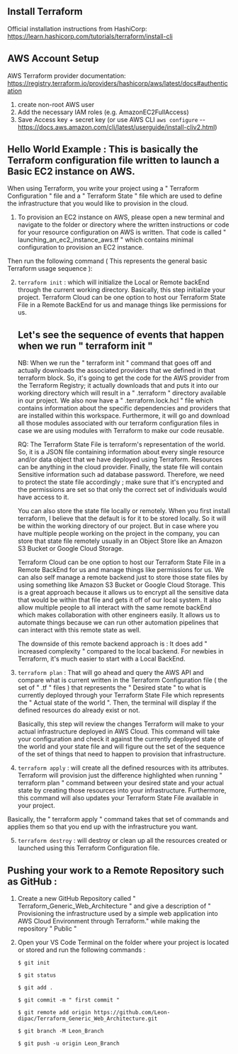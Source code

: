 ## Install Terraform

Official installation instructions from HashiCorp: https://learn.hashicorp.com/tutorials/terraform/install-cli

## AWS Account Setup

AWS Terraform provider documentation: https://registry.terraform.io/providers/hashicorp/aws/latest/docs#authentication

1. create non-root AWS user
2. Add the necessary IAM roles (e.g. AmazonEC2FullAccess)
3. Save Access key + secret key (or use AWS CLI `aws configure` -- https://docs.aws.amazon.com/cli/latest/userguide/install-cliv2.html)

## Hello World Example : This is basically the Terraform configuration file written to launch a Basic EC2 instance on AWS.

When using Terraform, you write your project using a " Terraform Configuration " file and a " Terraform State " file which are used to define the infrastructure that you would like to provision in the cloud.

1. To provision an EC2 instance on AWS, please open a new terminal and navigate to the folder or directory
   where the written instructions or code for your resource configuration on AWS is written. That code is
   called " launching_an_ec2_instance_aws.tf " which contains minimal configuration to provision an EC2 instance.

Then run the following command ( This represents the general basic Terraform usage sequence ):

2. `terraform init` : which will initialize the Local or Remote backEnd through the current working directory.
   Basically, this step initialize your project. Terraform Cloud can be one option to host our Terraform State File in a Remote BackEnd for us and manage things like permissions for us.

   ## Let's see the sequence of events that happen when we run " terraform init "

   NB: When we run the " terraform init " command that goes off and actually downloads the associated providers that we defined in that terraform block. So, it's going to get the code for the AWS provider from the Terraform Registry; it actually downloads that and puts it into our working directory which will result in a " .terraform " directory available in our project. We also now have a " .terraform.lock.hcl " file which contains information about the specific dependencies and providers that are installed within this workspace. Furthermore, it will go and download all those modules associated with our terraform configuration files in case we are using modules with Terraform to make our code reusable.

   RQ: The Terraform State File is terraform's representation of the world. So, it is a JSON file containing information about every single resource and/or data object that we have deployed using Terraform. Resources can be anything in the cloud provider. Finally, the state file will contain Sensitive information such ad database password. Therefore, we need to protect the state file accordingly ; make sure that it's encrypted and the permissions are set so that only the correct set of individuals would have access to it.

   You can also store the state file locally or remotely. When you first install terraform, I believe that the default is for it to be stored locally. So it will be within the working directory of our project. But in case where you have multiple people working on the project in the company, you can store that state file remotely usually in an Object Store like an Amazon S3 Bucket or Google Cloud Storage.

   Terraform Cloud can be one option to host our Terraform State File in a Remote BackEnd for us and manage things like permissions for us. We can also self manage a remote backend just to store those state files by using something like Amazon S3 Bucket or Google Cloud Storage. This is a great approach because it allows us to encrypt all the sensitive data that would be within that file and gets it off of our local system. It also allow multiple people to all interact with the same remote backEnd which makes collaboration with other engineers easily. It allows us to automate things because we can run other automation pipelines that can interact with this remote state as well.

   The downside of this remote backend approach is : It does add " increased complexity " compared to the local backend. For newbies in Terraform, it's much easier to start with a Local BackEnd.

3. `terraform plan` : That will go ahead and query the AWS API and compare what is current written in the
   Terraform Configuration file ( the set of " .tf " files ) that represents the " Desired state " to what is
   currently deployed through your Terraform State File which represents the " Actual state of the world ". Then, the terminal will display if the defined resources do already exist or not.

   Basically, this step will review the changes Terraform will make to your actual infrastructure deployed in AWS Cloud. This command will take your configuration and check it against the currently deployed state of the world and your state file and will figure out the set of the sequence of the set of things that need to happen to provision that infrastructure.

4. `terraform apply` : will create all the defined resources with its attributes. Terraform will provision just the difference highlighted when running " terraform plan " command between your desired state and your actual state by creating those resources into your infrastructure. Furthermore, this command will also updates your Terraform State File available in your project.

Basically, the " terraform apply " command takes that set of commands and applies them so that you end up with the infrastructure you want.

5. `terraform destroy` : will destroy or clean up all the resources created or launched using this Terraform Configuration file.

## Pushing your work to a Remote Repository such as GitHub :

1. Create a new GitHub Repository called " Terraform_Generic_Web_Architecture " and give a description of " Provisioning the infrastructure used by a simple web application into AWS Cloud Environment through Terraform." while making the repository " Public "

2. Open your VS Code Terminal on the folder where your project is located or stored and run the following commands :

   `$ git init`

   `$ git status`

   `$ git add .`

   `$ git commit -m " first commit "`

   `$ git remote add origin https://github.com/Leon-dipac/Terraform_Generic_Web_Architecture.git `

   `$ git branch -M Leon_Branch `

   `$ git push -u origin Leon_Branch `
